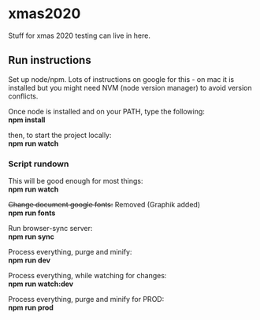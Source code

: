 # xmas2020
Stuff for xmas 2020 testing can live in here.

## Run instructions
Set up node/npm. Lots of instructions on google for this - on mac it is installed but you might need NVM (node version manager) to avoid version conflicts.

Once node is installed and on your PATH, type the following:<br>
**npm install**

then, to start the project locally:<br>
**npm run watch**

### Script rundown
This will be good enough for most things:<br>
**npm run watch**

~~Change document google fonts:~~ Removed (Graphik added)<br>
**npm run fonts**

Run browser-sync server:<br>
**npm run sync**

Process everything, purge and minify:<br>
**npm run dev**

Process everything, while watching for changes:<br>
**npm run watch:dev**

Process everything, purge and minify for PROD:<br>
**npm run prod**